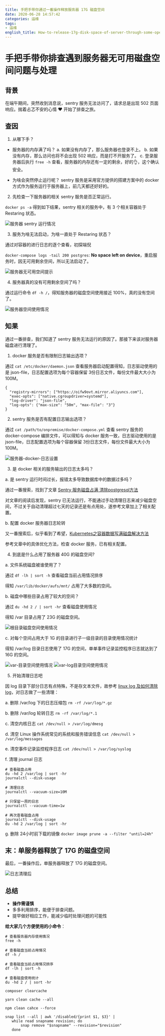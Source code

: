 ```yaml
---
title: 手把手带你通过一番操作释放服务器 17G 磁盘空间
date: 2020-06-28 14:57:42
categories: 运维
tags:
- 运维
english_title: How-to-release-17g-disk-space-of-server-through-some-operations?
---
```


# 手把手带你排查遇到服务器无可用磁盘空间问题与处理

## 背景

在端午期间，突然收到消息说，sentry 服务无法访问了，请求总是出现 502 页面响应。揣着忐忑不安的心情 ♥ 开始了排查之旅。

## 查因

1. 从哪下手？

- 服务器的内存满了吗？
a. 如果没有内存了，那么服务器也登录不上。
b. 如果没有内存，那么访问也将不会出现 502 响应，而是打不开服务了。
c. 登录服务器后执行 `free -h` 查看，服务器的内存还有一定的剩余，好的👌，这个确认安全。

- 为啥会突然停止运行呢？
sentry 服务是采用官方提供的搭建方案中的 docker 方式作为服务运行于服务器上，前几天都还好好的。

2. 先检查一下服务器的相关 sentry 服务是否正常运行。

`docker ps -a` 得到如下结果，sentry 相关的服务中，有 3 个相关容器处于 Restaring 状态。

![服务器 sentry 运行情况](服务器-sentry-运行情况.png)

3. 服务为啥无法启动，为啥一直处于 Restaring 状态？

通过对容器的进行日志的逐个查看，初探端倪

`docker-compose logs -tail 200 postgres`: **No space left on device**，重启服务时，因无可用剩余空间，所以无法启动了。

![服务器无可用空间提示](服务器无可用空间提示.png)

4. 服务器真的没有可用剩余空间了吗？

通过运行命令 `df -h /`，得知服务器的磁盘空间使用接近 100%，真的没有空间了。

![服务器空间使用情况](服务器空间使用情况.png)

## 知果

通过一番排查，我们知道了 sentry 服务无法运行的原因了。那接下来该对服务器磁盘进行清理了。

1. docker 服务是否有限制日志输出选项？

通过 `cat /etc/docker/daemon.json` 查看服务器启动配置得知，日志驱动使用的是 json-file，日志配置选项为每个容器保留 3份日志文件，每份文件最大大小为 100M。

```
{
  "registry-mirrors": ["https://oifw9ovt.mirror.aliyuncs.com"],
  "exec-opts": ["native.cgroupdriver=systemd"],
  "log-driver": "json-file",
  "log-opts": {"max-size": "50m", "max-file": "3"}
}
```

2. sentry 服务是否有配置日志输出选项？

通过 `cat /path/to/onpremise/docker-compose.yml` 查看 sentry 服务的 docker-compose 编排文件，可以得知与 docker 服务一致，日志驱动使用的是 json-file，日志配置选项为每个容器保留 3份日志文件，每份文件最大大小为 100M。

![服务器-docker-日志设置](服务器-docker-日志设置.png)

3. 是 docker 相关的服务输出的日志太多吗？

a. 是 sentry 运行时间过长，报错太多导致数据库中的数据过多吗？

通过一番搜索，找到了文章 [Sentry 服务磁盘占满 清除postgresql方法](https://juejin.im/post/5cb93b576fb9a068726e1f5f)

对文章的阅读后发现，sentry 已无法运行，不能通过手动清理日志来减少磁盘空间，不过关于自动清理超过七天的记录还是有点用处，遂参考文章加上了相关配置。

b. 配置 docker 服务器日志轮转

又一番搜索后，似乎看到了希望，[Kubernetes之容器数据写满磁盘解决方法](https://www.yp14.cn/2020/01/12/Kubernetes%E4%B9%8B%E5%AE%B9%E5%99%A8%E6%95%B0%E6%8D%AE%E5%86%99%E6%BB%A1%E7%A3%81%E7%9B%98%E8%A7%A3%E5%86%B3%E6%96%B9%E6%B3%95/)

参考文章中的具体优化方法，检查 docker 服务，已有相关配置。

4. 到底是什么占用了服务器 40G 的磁盘空间?

a. 文件系统磁盘被谁使用了？

通过 `df -lh | sort -h` 查看磁盘当前占用情况排序

得知 `/var/lib/docker/aufs/mnt/` 占用了大多数的空间。

b. 磁盘中哪些目录占用了较大的空间？

通过 `du -hd 2 / | sort -hr` 查看磁盘使用情况

得知 /var 目录占用了 23G 的磁盘空间。

![根目录磁盘空间使用情况](根目录磁盘空间使用情况.png)

c. 对每个空间占用大于 1G 的目录进行子一级目录的目录使用情况统计

得知 /var/log 目录日志使用了 17G 的空间，单单事件记录监控程序日志就达到了 16G 的空间。

![var-目录空间使用情况](var-目录空间使用情况.png)
![var-log目录空间使用情况](var-log-目录空间使用情况.png)

5. 开始清理日志吧

因 log 目录下部分日志有点特殊，不是存文本文件，故参考 [linux log 及如何清除log](https://www.jianshu.com/p/ad59f4a938e9)，对日志做了一些清理：

a. 删除 /var/log 下的日志压缩包
`rm -rf /var/log/*.gz`

b. 删除 /var/log 轮转日志
`rm -rf /var/log/*.1`

c. 清空内核日志
`cat /dev/null > /var/log/dmesg`

d. 清空 Linux 操作系统常见的系统和服务错误信息
`cat /dev/null > /var/log/messages`

e. 清空事件记录监控程序日志
`cat /dev/null > /var/log/syslog`

f. 清理 journal 日志
```
# 查看磁盘占用
du -hd 2 /var/log | sort -hr
journalctl --disk-usage

# 清理日志
journalctl --vacuum-size=10M

# 只保留一周的日志
journalctl --vacuum-time=1w

# 再次查看磁盘占用
journalctl --disk-usage
du -hd 2 /var/log | sort -hr
```

g. 删除 24小时前下载的镜像
`docker image prune -a --filter "until=24h"`

## 末：单服务器释放了 17G 的磁盘空间

最后，一番操作后，单服务器释放了 17G 的磁盘空间。

![日志清理后](日志清理后.png)

## 总结

- **操作需谨慎**
- 多多利用排序，能便于排查问题。
- 提早做好相应工作，能减少临时处理问题的可能性

**给大家几个方便使用的小命令**：

```shell
# 查看服务器内存使用情况
free -h

# 查看磁盘当前占用情况
df -h /

# 查看磁盘当前占用情况排序
df -lh | sort -h

# 查看磁盘使用统计
du -hd 2 / | sort -hr

composer clearcache

yarn clean cache --all

npm clean cahce --force

snap list --all | awk '/disabled/{print $1, $3}' |
   while read snapname revision; do
       snap remove "$snapname" --revision="$revision"
   done
```
